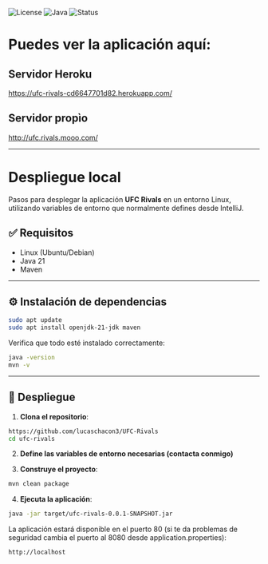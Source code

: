 ![License](https://img.shields.io/badge/license-MIT-blue.svg)
![Java](https://img.shields.io/badge/java-21-blue.svg)
![Status](https://img.shields.io/badge/status-stable-brightgreen)

# Puedes ver la aplicación aquí:

## Servidor Heroku
https://ufc-rivals-cd6647701d82.herokuapp.com/

## Servidor propìo
http://ufc.rivals.mooo.com/

---
# Despliegue local

Pasos para desplegar la aplicación **UFC Rivals** en un entorno Linux, utilizando variables de entorno que normalmente defines desde IntelliJ.


## ✅ Requisitos

- Linux (Ubuntu/Debian)
- Java 21
- Maven

---

## ⚙️ Instalación de dependencias

```bash
sudo apt update
sudo apt install openjdk-21-jdk maven
````

Verifica que todo esté instalado correctamente:

```bash
java -version
mvn -v
```

---

## 📁 Despliegue

1. **Clona el repositorio**:

```bash
https://github.com/lucaschacon3/UFC-Rivals
cd ufc-rivals
```

2. **Define las variables de entorno necesarias (contacta conmigo)**

3. **Construye el proyecto**:

```bash
mvn clean package
```

4. **Ejecuta la aplicación**:

```bash
java -jar target/ufc-rivals-0.0.1-SNAPSHOT.jar
```

La aplicación estará disponible en el puerto 80 (si te da problemas de seguridad cambia el puerto al 8080 desde application.properties):

```
http://localhost
```

